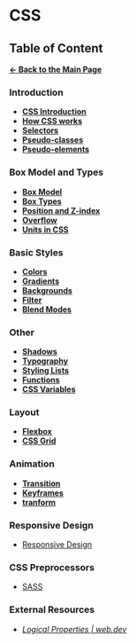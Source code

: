 # CSS

## Table of Content

[**&larr; Back to the Main Page**](./../README.md)

<div></div>

### Introduction

- [**CSS Introduction**](./css-basics.md)
- [**How CSS works**](./how-css-works.md)
- [**Selectors**](./selectors.md)
- [**Pseudo-classes**](./pseudo-classes.md)
- [**Pseudo-elements**](./pseudo-elements.md)

<div></div>

### Box Model and Types

- [**Box Model**](./box-model.md)
- [**Box Types**](./box-types.md)
- [**Position and Z-index**](./position.md)
- [**Overflow**](./overflow.md)
- [**Units in CSS**](./units.md)

<div></div>

### Basic Styles

- [**Colors**](./colors.md)
- [**Gradients**](./gradients.md)
- [**Backgrounds**](./bg.md)
- [**Filter**](./filter.md)
- [**Blend Modes**](./blend-modes.md)

### Other

<div></div>

- [**Shadows**](./shadows.md)
- [**Typography**](./typography.md)
- [**Styling Lists**](./lists.md)
- [**Functions**](./functions.md)
- [**CSS Variables**](./css-variables.md)

<div></div>

### Layout

- [**Flexbox**](./flexbox.md)
- [**CSS Grid**](./css-grid.md)

<div></div>

### Animation

- [**Transition**](./transition.md)
- [**Keyframes**](./keyframe.md)
- [**tranform**](./transform.md)

<div></div>

### Responsive Design

- [Responsive Design](./media-queries.md)

<div></div>

### CSS Preprocessors

- [SASS](./sass.md)

### External Resources

- [_Logical Properties | web.dev_](https://web.dev/learn/css/logical-properties/)

<div></div>

<br>
